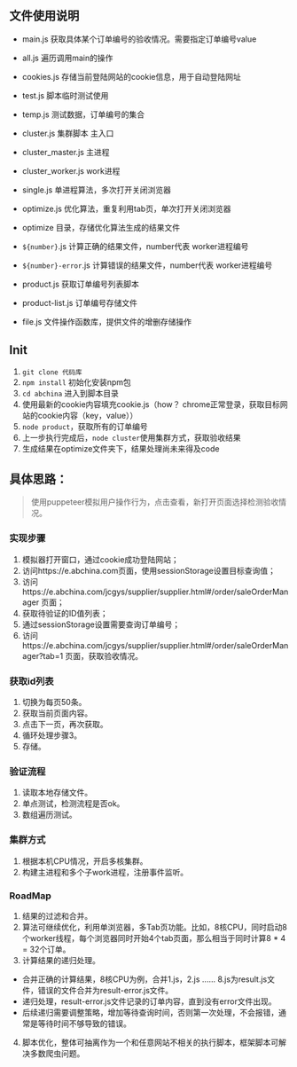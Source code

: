 ## 文件使用说明
* main.js 获取具体某个订单编号的验收情况。需要指定订单编号value
* all.js 遍历调用main的操作
* cookies.js 存储当前登陆网站的cookie信息，用于自动登陆网址
* test.js 脚本临时测试使用

* temp.js 测试数据，订单编号的集合
* cluster.js 集群脚本 主入口
* cluster_master.js 主进程
* cluster_worker.js work进程

* single.js 单进程算法，多次打开关闭浏览器
* optimize.js 优化算法，重复利用tab页，单次打开关闭浏览器
* optimize 目录，存储优化算法生成的结果文件
* `${number}`.js 计算正确的结果文件，number代表 worker进程编号
* `${number}-error`.js 计算错误的结果文件，number代表 worker进程编号

* product.js 获取订单编号列表脚本
* product-list.js 订单编号存储文件

* file.js 文件操作函数库，提供文件的增删存储操作

## Init
1. `git clone 代码库` 
2. `npm install` 初始化安装npm包
3. `cd abchina` 进入到脚本目录
4. 使用最新的cookie内容填充cookie.js（how？ chrome正常登录，获取目标网站的cookie内容（key，value））
5. `node product`，获取所有的订单编号
6. 上一步执行完成后，`node cluster`使用集群方式，获取验收结果
7. 生成结果在optimize文件夹下，结果处理尚未来得及code

## 具体思路：
> 使用puppeteer模拟用户操作行为，点击查看，新打开页面选择检测验收情况。

### 实现步骤
1. 模拟器打开窗口，通过cookie成功登陆网站；
2. 访问https://e.abchina.com页面，使用sessionStorage设置目标查询值；
3. 访问https://e.abchina.com/jcgys/supplier/supplier.html#/order/saleOrderManager 页面；
4. 获取待验证的ID值列表；
5. 通过sessionStorage设置需要查询订单编号；
6. 访问https://e.abchina.com/jcgys/supplier/supplier.html#/order/saleOrderManager?tab=1 页面，获取验收情况。

### 获取id列表
1. 切换为每页50条。
2. 获取当前页面内容。
3. 点击下一页，再次获取。
4. 循环处理步骤3。
5. 存储。

### 验证流程
1. 读取本地存储文件。
2. 单点测试，检测流程是否ok。
3. 数组遍历测试。

### 集群方式
1. 根据本机CPU情况，开启多核集群。
2. 构建主进程和多个子work进程，注册事件监听。

### RoadMap
1. 结果的过滤和合并。
2. 算法可继续优化，利用单浏览器，多Tab页功能。比如，8核CPU，同时启动8个worker线程，每个浏览器同时开始4个tab页面，那么相当于同时计算8 * 4 = 32个订单。
3. 计算结果的递归处理。
  - 合并正确的计算结果，8核CPU为例，合并1.js，2.js ...... 8.js为result.js文件，错误的文件合并为result-error.js文件。
  - 递归处理，result-error.js文件记录的订单内容，直到没有error文件出现。
  - 后续递归需要调整策略，增加等待查询时间，否则第一次处理，不会报错，通常是等待时间不够导致的错误。
4. 脚本优化，整体可抽离作为一个和任意网站不相关的执行脚本，框架脚本可解决多数爬虫问题。